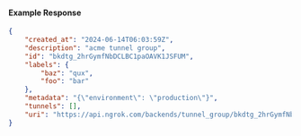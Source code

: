 <!-- Code generated for API Clients. DO NOT EDIT. -->

#### Example Response

```json
{
	"created_at": "2024-06-14T06:03:59Z",
	"description": "acme tunnel group",
	"id": "bkdtg_2hrGymfNbDCLBC1paOAVK1JSFUM",
	"labels": {
		"baz": "qux",
		"foo": "bar"
	},
	"metadata": "{\"environment\": \"production\"}",
	"tunnels": [],
	"uri": "https://api.ngrok.com/backends/tunnel_group/bkdtg_2hrGymfNbDCLBC1paOAVK1JSFUM"
}
```
